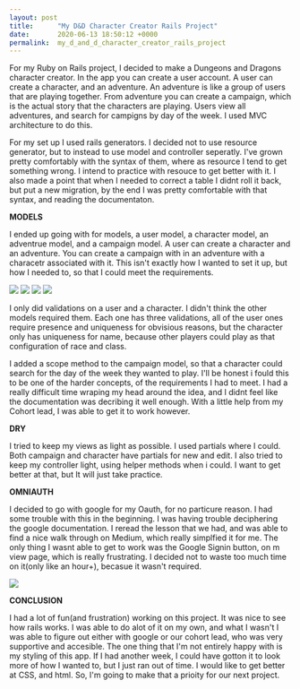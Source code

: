 ```yaml
---
layout: post
title:      "My D&D Character Creator Rails Project"
date:       2020-06-13 18:50:12 +0000
permalink:  my_d_and_d_character_creator_rails_project
---
```



For my Ruby on Rails project, I decided to make a Dungeons and Dragons character creator. In the app you can create a user account. A user can create a character, and an adventure. An adventure is like a group of users that are playing together. From adventure you can create a campaign, which is the actual story that the characters are playing. Users view all adventures, and search for campigns by day of the week. I used MVC architecture to do this. 

For my set up I used rails generators. I decided not to use resource generator, but to instead to use model and controller seperatly. I've grown pretty comfortably with the syntax of them, where as resource I tend to get something wrong. I intend to practice with resouce to get better with it. I also made a point that when I needed to correct a table I didnt roll it back, but put a new migration, by the end I was pretty comfortable with that syntax, and reading the documentaton.

**MODELS**

I ended up going with for models, a user model, a character model, an adventrue model, and a campaign model. A user can create a character and an adventure. You can create a campaign with in an adventure with a characetr associated with it. This isn't exactly how I wanted to set it up, but how I needed to, so that I could meet the requirements. 

![](https://i.imgur.com/1DZHSFK.jpg)
![](https://i.imgur.com/GOnqdGH.jpgp://)
![](https://i.imgur.com/TOlivDM.jpg)
![](https://i.imgur.com/nwVEDq7.jpg)


I only did validations on a user and a character. I didn't think the other models required them. Each one has three validations, all of the user ones require presence and uniqueness for obvisious reasons, but the character only has uniqueness for name, because other players could play as that configuration of race and class. 

I added a scope method to the campaign model, so that a character could search for the day of the week they wanted to play. I'll be honest i fould this to be one of the harder concepts, of the requirements I had to meet. I had a really difficult time wraping my head around the idea, and I didnt feel like the documentation was decribing it well enough. With a little help from my Cohort lead, I was able to get it to work however. 

**DRY**

I tried to keep my views as light as possible. I used partials where I could. Both campaign and character have partials for new and edit. I also tried to keep my controller light, using helper methods when i could. I want to get better at that, but It will just take practice. 

**OMNIAUTH**

I decided to go with google for my Oauth, for no particure reason. I had some trouble with this in the beginning. I was having trouble deciphering the google documentation. I reread the lesson that we had, and was able to find a nice walk through on Medium, which really simplfied it for me. The only thing I wasnt able to get to work was the Google Signin button, on m view page, which is really frustrating. I decided not to waste too much time on it(only like an hour+), becasue it wasn't required. 

![](https://i.imgur.com/FgktDX1.jpg)

**CONCLUSION**

I had a lot of fun(and frustration) working on this project. It was nice to see how rails works. I was able to do alot of it on my own, and what I wasn't I was able to figure out either with google or our cohort lead, who was very supportive and accesible. The one thing that I'm not entirely happy with is my styling of this app. If I had another week, I could have gotton it to look more of how I wanted to, but I just ran out of time. I would like to get better at CSS, and html. So, I'm going to make that a prioity for our next project. 


